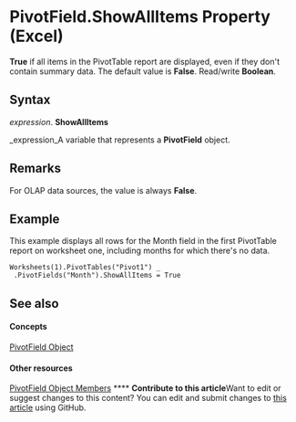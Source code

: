 
# PivotField.ShowAllItems Property (Excel)

 **True** if all items in the PivotTable report are displayed, even if they don't contain summary data. The default value is **False**. Read/write  **Boolean**.


## Syntax

 _expression_. **ShowAllItems**

 _expression_A variable that represents a  **PivotField** object.


## Remarks

For OLAP data sources, the value is always  **False**.


## Example

This example displays all rows for the Month field in the first PivotTable report on worksheet one, including months for which there's no data.


```
Worksheets(1).PivotTables("Pivot1") _ 
 .PivotFields("Month").ShowAllItems = True
```


## See also


#### Concepts


 [PivotField Object](52784960-e2da-b43a-1e37-2d4dae61c6d8.md)
#### Other resources


 [PivotField Object Members](4a6ea12a-072c-a386-c855-7bf5f6eadd46.md)
****   **Contribute to this article**Want to edit or suggest changes to this content? You can edit and submit changes to  [this article](https://github.com/jhershey00/VBA_Excel_Test/OpenXMLCon/articles/8dc34e02-bdfb-6972-04fa-22ba1977c0c8.md) using GitHub.

